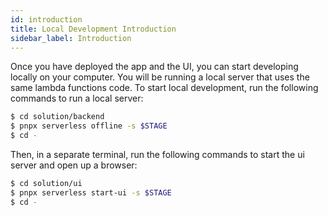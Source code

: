 ```yaml
---
id: introduction
title: Local Development Introduction
sidebar_label: Introduction
---
```


Once you have deployed the app and the UI, you can start developing locally on your computer. You will be running a local server that uses the same lambda functions code. To start local development, run the following commands to run a local server:

```bash
$ cd solution/backend
$ pnpx serverless offline -s $STAGE
$ cd -
```

Then, in a separate terminal, run the following commands to start the ui server and open up a browser:

```bash
$ cd solution/ui
$ pnpx serverless start-ui -s $STAGE
$ cd -
```